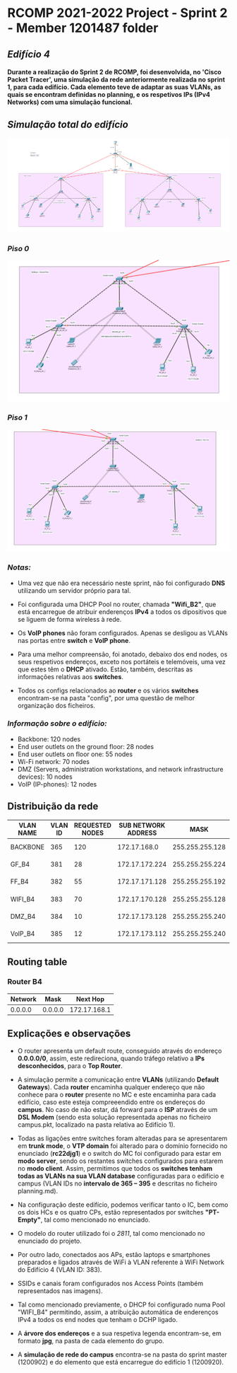 RCOMP 2021-2022 Project - Sprint 2 - Member 1201487 folder
===========================================

## ***Edifício 4***

#### Durante a realização do Sprint 2 de RCOMP, foi desenvolvida, no 'Cisco Packet Tracer', uma simulação da rede anteriormente realizada no sprint 1, para cada edifício. Cada elemento teve de adaptar as suas VLANs, as quais se encontram definidas no planning, e os respetivos IPs (IPv4 Networks) com uma simulação funcional.

###

## *Simulação total do edifício*

![Building4](Building4.png)

### *Piso 0*

![Building4_ground_floor](Building4_ground_floor.png)

### *Piso 1*

![Building4_first_floor](Building4_first_floor.png)


### *Notas:*

* Uma vez que não era necessário neste sprint, não foi configurado **DNS** utilizando um servidor próprio para tal.

* Foi configurada uma DHCP Pool no router, chamada **"Wifi_B2"**, que está encarregue de atribuir enderenços **IPv4** a todos os dipositivos que se liguem de forma wireless à rede.

* Os **VoIP phones** não foram configurados. Apenas se desligou as VLANs nas portas entre **switch** e **VoIP phone**.

* Para uma melhor compreensão, foi anotado, debaixo dos end nodes, os seus respetivos endereços, exceto nos portáteis e telemóveis, uma vez que estes têm o **DHCP** ativado. Estão, também, descritas as informações relativas aos **switches**.

* Todos os configs relacionados ao **router** e os vários **switches** encontram-se na pasta "config", por uma questão de melhor organização dos ficheiros.


### *Informação sobre o edifício:*

- Backbone: 120 nodes
- End user outlets on the ground floor: 28 nodes
- End user outlets on floor one: 55 nodes
- Wi-Fi network: 70 nodes
- DMZ (Servers, administration workstations, and network infrastructure devices): 10 nodes
- VoIP (IP-phones): 12 nodes


## Distribuição da rede

| VLAN NAME | VLAN ID | REQUESTED NODES | SUB NETWORK ADDRESS | MASK            | ADDRESS RANGE      | NETWORK ADDRESS | BROADCAST ADDRESS | FIRST VALID NODE ADDRESS | LAST VALID NODE ADDRESS |
|-----------|---------|-----------------|---------------------|-----------------|--------------------|-----------------|-------------------|--------------------------|-------------------------|
| BACKBONE  | 365     | 120             | 172.17.168.0        | 255.255.255.128 | 172.17.168.0-127   | 172.17.168.0    | 172.17.168.127    | 172.17.168.1             | 172.17.168.126          |
| GF_B4     | 381     | 28              | 172.17.172.224      | 255.255.255.224 | 172.17.172.224-255 | 172.17.172.224  | 172.17.172.255    | 172.17.172.225           | 172.17.172.254          |
| FF_B4     | 382     | 55              | 172.17.171.128      | 255.255.255.192 | 172.17.171.128-191 | 172.17.171.128  | 172.17.171.191    | 172.17.171.129           | 172.17.171.190          |
| WIFI_B4   | 383     | 70              | 172.17.170.128      | 255.255.255.128 | 172.17.170.128-255 | 172.17.170.128  | 172.17.170.255    | 172.17.170.129           | 172.17.170.254          |
| DMZ_B4    | 384     | 10              | 172.17.173.128      | 255.255.255.240 | 172.17.173.128-143 | 172.17.173.128  | 172.17.173.143    | 172.17.173.129           | 172.17.173.142          |
| VoIP_B4   | 385     | 12              | 172.17.173.112      | 255.255.255.240 | 172.17.173.112-127 | 172.17.173.112  | 172.17.173.127    | 172.17.173.113           | 172.17.173.126          |


## Routing table

### Router B4
| Network        | Mask            | Next Hop       |
|----------------|-----------------|----------------|
| 0.0.0.0        | 0.0.0.0         | 172.17.168.1   |


## Explicações e observações

* O router apresenta um default route, conseguido através do endereço **0.0.0.0/0**, assim, este redireciona, quando tráfego relativo a **IPs desconhecidos**, para o **Top Router**.


* A simulação permite a comunicação entre **VLANs** (utilizando **Default Gateways**). Cada **router** encaminha qualquer endereço que não conhece para o **router** presente no MC e este encaminha para cada edifício, caso este esteja compreeendido entre os endereços do **campus**. No caso de não estar, dá forward para o **ISP** através de um **DSL Modem** (sendo esta solução representada apenas no ficheiro campus.pkt, localizado na pasta relativa ao Edifício 1).


* Todas as ligações entre switches foram alteradas para se apresentarem em **trunk mode**, o **VTP domain** foi alterado para o domínio fornecido no enunciado (**rc22djg1**) e o switch do MC foi configurado para estar em **modo server**, sendo os restantes switches configurados para estarem no **modo client**. Assim, permitimos que todos os **switches tenham todas as VLANs na sua VLAN database** configuradas para o edifício e campus (VLAN IDs no **intervalo de 365 – 395** e descritas no ficheiro planning.md). 


* Na configuração deste edifício, podemos verificar tanto o IC, bem como os dois HCs e os quatro CPs, estão representados por switches **"PT-Empty"**, tal como mencionado no enunciado.


* O modelo do router utilizado foi o *2811*, tal como mencionado no enunciado do projeto.


* Por outro lado, conectados aos APs, estão laptops e smartphones preparados e ligados através de WiFi à VLAN referente à WiFi Network do Edifício 4 (VLAN ID: 383).


* SSIDs e canais foram configurados nos Access Points (também representados nas imagens).


* Tal como mencionado previamente, o DHCP foi configurado numa Pool "WIFI_B4" permitindo, assim, a atribuição automática de enderenços IPv4 a todos os end nodes que tenham o DCHP ligado.


* A **árvore dos endereços** e a sua respetiva legenda encontram-se, em formato **jpg**, na pasta de cada elemento do grupo.


* A **simulação de rede do campus** encontra-se na pasta do sprint master (1200902) e do elemento que está encarregue do edifício 1 (1200920).
